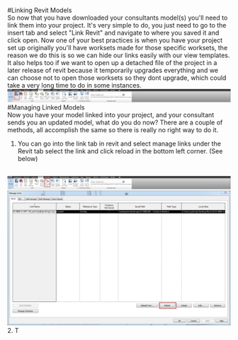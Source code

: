 #Linking Revit Models 
<br>
So now that you have downloaded your consultants model(s) you'll need to link them into your project. It's very simple to do, you just need to go to the insert tab and select "Link Revit" and navigate to where you saved it and click open. Now one of your best practices is when you have your project set up originally you'll have worksets made for those specific worksets, the reason we do this is so we can hide our links easily with our view templates. It also helps too if we want to open up a detached file of the project in a later release of revit because it temporarily upgrades everything and we can choose not to open those worksets so they dont upgrade, which could take a very long time to do in some instances. 
<img src="images/8/LinkRevitTab.png">
<br> 
#Managing Linked Models
<br>
Now you have your model linked into your project, and your consultant sends you an updated model, what do you do now? There are a couple of methods, all accomplish the same so there is really no right way to do it. 
1. You can go into the link tab in revit and select manage links under the Revit tab select the link and click reload in the bottom left corner. (See below) 
<br>
<img src="images/8/ManageLinksButton.png">
<br>
<img src="images/8/ReloadLinks.png">
2. T
